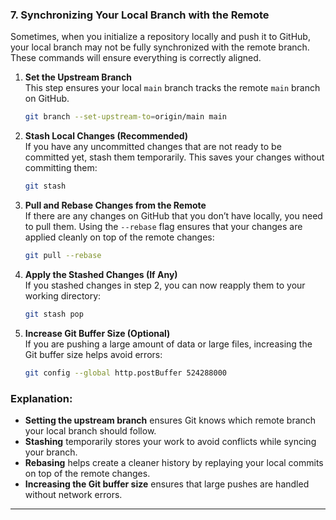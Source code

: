 

### 7. Synchronizing Your Local Branch with the Remote

Sometimes, when you initialize a repository locally and push it to GitHub, your local branch may not be fully synchronized with the remote branch. These commands will ensure everything is correctly aligned.

1. **Set the Upstream Branch**  
   This step ensures your local `main` branch tracks the remote `main` branch on GitHub.
   ```bash
   git branch --set-upstream-to=origin/main main
   ```

2. **Stash Local Changes (Recommended)**  
   If you have any uncommitted changes that are not ready to be committed yet, stash them temporarily. This saves your changes without committing them:
   ```bash
   git stash
   ```

3. **Pull and Rebase Changes from the Remote**  
   If there are any changes on GitHub that you don’t have locally, you need to pull them. Using the `--rebase` flag ensures that your changes are applied cleanly on top of the remote changes:
   ```bash
   git pull --rebase
   ```

4. **Apply the Stashed Changes (If Any)**  
   If you stashed changes in step 2, you can now reapply them to your working directory:
   ```bash
   git stash pop
   ```

5. **Increase Git Buffer Size (Optional)**  
   If you are pushing a large amount of data or large files, increasing the Git buffer size helps avoid errors:
   ```bash
   git config --global http.postBuffer 524288000
   ```

### Explanation:
- **Setting the upstream branch** ensures Git knows which remote branch your local branch should follow.
- **Stashing** temporarily stores your work to avoid conflicts while syncing your branch.
- **Rebasing** helps create a cleaner history by replaying your local commits on top of the remote changes.
- **Increasing the Git buffer size** ensures that large pushes are handled without network errors.

---